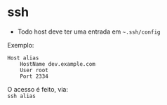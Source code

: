 # ssh
- Todo host deve ter uma entrada em `~.ssh/config`

Exemplo:

```
Host alias
	HostName dev.example.com
	User root
	Port 2334
```

O acesso é feito, via:  
`ssh alias`
